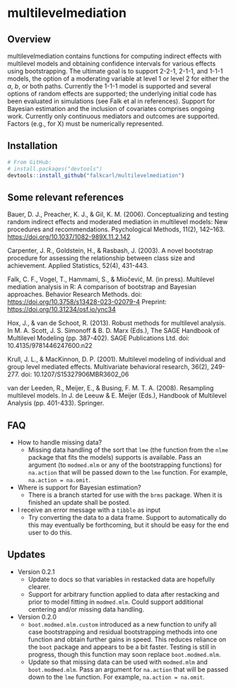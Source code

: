 # multilevelmediation

## Overview

multilevelmediation contains functions for computing indirect effects with
multilevel models and obtaining confidence intervals for various effects using
bootstrapping. The ultimate goal is to support 2-2-1, 2-1-1, and 1-1-1 models,
the option of a moderating variable at level 1 or level 2 for either the *a*, *b*,
or both paths. Currently the 1-1-1 model is supported and several options of
random effects are supported; the underlying initial code has been evaluated in
simulations (see Falk et al in references). Support for Bayesian estimation and
the inclusion of covariates comprises ongoing work. Currently only continuous
mediators and outcomes are supported. Factors (e.g., for X) must be numerically
represented.

## Installation

``` r
# From GitHub:
# install.packages("devtools")
devtools::install_github("falkcarl/multilevelmediation")
```

## Some relevant references

Bauer, D. J., Preacher, K. J., & Gil, K. M. (2006). Conceptualizing and testing random indirect effects and moderated mediation in multilevel models: New procedures and recommendations. Psychological Methods, 11(2), 142–163. https://doi.org/10.1037/1082-989X.11.2.142

Carpenter, J. R., Goldstein, H., & Rasbash, J. (2003). A novel bootstrap procedure for assessing the relationship between class size and achievement. Applied Statistics, 52(4), 431-443.

Falk, C. F., Vogel, T., Hammami, S., & Miočević, M. (in press). Multilevel mediation analysis in R: A comparison of bootstrap and Bayesian approaches. Behavior Research Methods. doi: https://doi.org/10.3758/s13428-023-02079-4  Preprint: https://doi.org/10.31234/osf.io/ync34

Hox, J., & van de Schoot, R. (2013). Robust methods for multilevel analysis. In M. A. Scott, J. S. Simonoff & B. D. Marx (Eds.), The SAGE Handbook of Multilevel Modeling (pp. 387-402). SAGE Publications Ltd. doi: 10.4135/9781446247600.n22

Krull, J. L., & MacKinnon, D. P. (2001). Multilevel modeling of individual and group level mediated effects. Multivariate behavioral research, 36(2), 249-277. doi: 10.1207/S15327906MBR3602_06

van der Leeden, R., Meijer, E., & Busing, F. M. T. A. (2008). Resampling multilevel models. In J. de Leeuw & E. Meijer (Eds.), Handbook of Multilevel Analysis (pp. 401-433). Springer.


## FAQ

- How to handle missing data?
    - Missing data handling of the sort that `lme` (the function from the `nlme` package that fits the models) supports is available. Pass an argument (to `modmed.mlm` or any of the bootstrapping functions) for `na.action` that will be passed down to the `lme` function. For example, `na.action = na.omit`.
- Where is support for Bayesian estimation?
    - There is a branch started for use with the `brms` package. When it is finished an update shall be posted.
- I receive an error message with a `tibble` as input
    - Try converting the data to a data frame. Support to automatically do this may eventually be forthcoming, but it should be easy for the end user to do this.

## Updates

- Version 0.2.1
    - Update to docs so that variables in restacked data are hopefully clearer.
    - Support for arbitrary function applied to data after restacking and prior to model fitting in `modmed.mlm`. Could support additional centering and/or missing data handling.
- Version 0.2.0
    - `boot.modmed.mlm.custom` introduced as a new function to unify all case bootstrapping and residual bootstrapping methods into one function and obtain further gains in speed. This reduces reliance on the `boot` package and appears to be a bit faster. Testing is still in progress, though this function may soon replace `boot.modmed.mlm`.
    - Update so that missing data can be used with `modmed.mlm` and `boot.modmed.mlm`. Pass an argument for `na.action` that will be passed down to the `lme` function. For example, `na.action = na.omit`.

